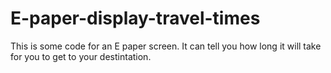# E-paper-display-travel-times
This is some code for an E paper screen. It can tell you how long it will take for you to get to your destintation.
